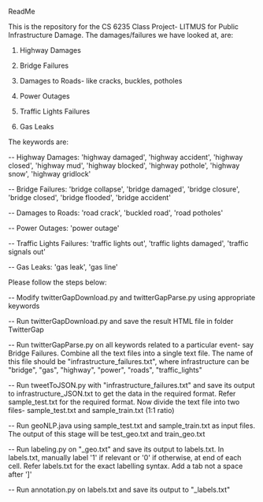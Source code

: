 ReadMe

This is the repository for the CS 6235 Class Project- LITMUS for Public Infrastructure Damage.
The damages/failures we have looked at, are:

1) Highway Damages

2) Bridge Failures

3) Damages to Roads- like cracks, buckles, potholes

4) Power Outages

5) Traffic Lights Failures

6) Gas Leaks


The keywords are:

-- Highway Damages: 'highway damaged', 'highway accident', 'highway closed', 'highway mud', 'highway blocked', 'highway pothole', 'highway snow', 'highway gridlock'

-- Bridge Failures: 'bridge collapse', 'bridge damaged', 'bridge closure', 'bridge closed', 'bridge flooded', 'bridge accident'

-- Damages to Roads: 'road crack', 'buckled road', 'road potholes'

-- Power Outages: 'power outage'

-- Traffic Lights Failures: 'traffic lights out', 'traffic lights damaged', 'traffic signals out'

-- Gas Leaks: 'gas leak', 'gas line'


Please follow the steps below:

-- Modify twitterGapDownload.py and twitterGapParse.py using appropriate keywords

-- Run twitterGapDownload.py and save the result HTML file in folder TwitterGap

-- Run twitterGapParse.py on all keywords related to a particular event- say Bridge Failures. Combine all the text files into a single text file. The name of this file should be "infrastructure_failures.txt", where infrastructure can be "bridge", "gas", "highway", "power", "roads", "traffic_lights"

-- Run tweetToJSON.py with "infrastructure_failures.txt"  and save its output to infrastructure_JSON.txt to get the data in the required format. Refer sample_test.txt for the required format. Now divide the text file into two files- sample_test.txt and sample_train.txt (1:1 ratio)

-- Run geoNLP.java using sample_test.txt and sample_train.txt as input files. The output of this stage will be test_geo.txt and train_geo.txt

-- Run labeling.py on "<name>_geo.txt" and save its output to labels.txt. In labels.txt, manually label '1' if relevant or '0' if otherwise, at end of each cell. Refer labels.txt for the exact labelling syntax. Add a tab not a space after ']'

-- Run annotation.py on labels.txt and save its output to "<name>_labels.txt"
